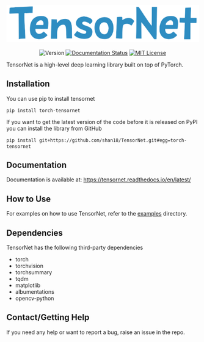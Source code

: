 <p align="center">
  <img src="https://raw.githubusercontent.com/shan18/TensorNet/master/images/tensornet_logo.png" alt="tensornet" />
  <br />
  <br />
  <img src="https://img.shields.io/badge/version-1.1.0-blue.svg" alt="Version">
  <a href='https://tensornet.readthedocs.io/en/latest/?badge=latest'><img src='https://readthedocs.org/projects/tensornet/badge/?version=latest' alt='Documentation Status' /></a>
  <a href="https://github.com/shan18/TensorNet/blob/master/LICENSE"><img src="https://img.shields.io/apm/l/atomic-design-ui.svg?" alt="MIT License"></a>
  <br />
</p>

TensorNet is a high-level deep learning library built on top of PyTorch.

## Installation

You can use pip to install tensornet

```[bash]
pip install torch-tensornet
```

If you want to get the latest version of the code before it is released on PyPI you can install the library from GitHub

```[bash]
pip install git+https://github.com/shan18/TensorNet.git#egg=torch-tensornet
```

## Documentation

Documentation is available at: https://tensornet.readthedocs.io/en/latest/

## How to Use

For examples on how to use TensorNet, refer to the [examples](https://github.com/shan18/TensorNet/tree/master/examples) directory.

## Dependencies

TensorNet has the following third-party dependencies

- torch
- torchvision
- torchsummary
- tqdm
- matplotlib
- albumentations
- opencv-python

## Contact/Getting Help

If you need any help or want to report a bug, raise an issue in the repo.
